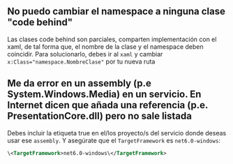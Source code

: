## No puedo cambiar el namespace a ninguna clase "code behind"

Las clases code behind son parciales, comparten implementación con el xaml, de tal forma que, el nombre de la clase y el namespace deben coincidir. Para solucionarlo, debes ir al `xaml` y cambiar `x:Class="namespace.NombreClase"` por tu nueva ruta

## Me da error en un assembly (p.e System.Windows.Media) en un servicio. En Internet dicen que añada una referencia (p.e. PresentationCore.dll) pero no sale listada

Debes incluir la etiqueta <UseWPF>true</UseWPF> en el/los proyecto/s del servicio donde deseas usar ese `assembly`. Y asegúrate que el `TargetFramework` es `net6.0-windows`:  

```xml
\<TargetFramework>net6.0-windows\</TargetFramework>
```

